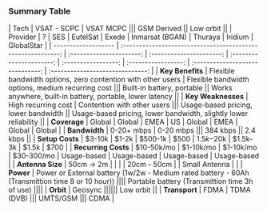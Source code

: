 <!-- \begin{landscape} -->

### Summary Table

|         Tech        |                         VSAT - SCPC                          |                                  VSAT MCPC                                   |||              GSM Derived               ||                             Low orbit                             ||
|       Provider      |                              ?                               |           SES            |         EutelSat         |          Exede           |   Inmarsat (BGAN)   |       Thuraya       |             Iridium              |            GlobalStar            |
| ------------------- | :----------------------------------------------------------: | :----------------------: | :----------------------: | :----------------------: | :-----------------: | :-----------------: | :------------------------------: | :------------------------------: |
| **Key Benefits**    | Flexible bandwidth options, zero contention with other users |              Flexible bandwidth options, medium recurring cost               |||       Built-in battery, portable       ||     Works anywhere, built-in battery, portable, lower latency     ||
| **Key Weaknesses**  |                     High recurring cost                      |                         Contention with other users                          |||  Usage-based pricing, lower bandwidth  ||  Usage-based pricing, lower bandwidth, slightly lower reliability ||
| **Coverage**        |                            Global                            |          Global          |           EMEA           |            US            |        Global       |         EMEA        |              Global              |              Global              |
| **Bandwidth**       |                          0-20+ mbps                          |                                  0-20 mbps                                   |||                384 kbps                ||                              2.4 kbps                             ||
| **Setup Costs**     |                            $3-10k                            |          $1-2k           |         $500-1k          |           $500           |      $1.5k-$20k     |       $1.5k-3k      |              $1.5k               |               $700               |
| **Recurring Costs** |                          $10-50k/mo                          |        $1-10k/mo         |        $1-10k/mo         |        $30-300/mo        |     Usage-based     |     Usage-based     |           Usage-based            |           Usage-based            |
| **Antenna Size**    |                          50cm -> 2m                          |                          |                          |                          |     20cm - 50cm     |                     |          Small Antenna           |                                  |
| **Power**           |                      Power or External battery (1w/2w - Medium rated battery - 60Ah (Transmittion time 8 or 10 hour))                      ||||                               Portable battery (Transmittion time 3h of use)                              ||||
| **Orbit**           |                                                                                       Geosync                                                                                        ||||||                           Low orbit                           ||
| **Transport**       |                             FDMA                             |                                  TDMA (DVB)                                  |||                                 UMTS/GSM                                 |||              CDMA              |

<!-- \end{landscape} -->
